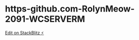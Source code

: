 # https-github.com-RolynMeow-2091-WCSERVERM

[Edit on StackBlitz ⚡️](https://stackblitz.com/edit/nextjs-hszkhv)